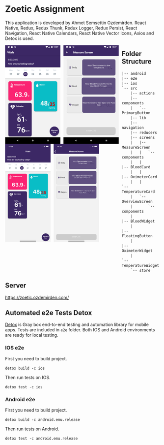 # Zoetic Assignment
This application is developed by Ahmet Semsettin Ozdemirden. React Native, Redux, Redux Thunk, Redux Logger, Redux Persist, React Navigation, React Native Calendars, React Native Vector Icons, Axios and Detox is used.

<img src="screenshots/android1.png" height="320" style="float: left; margin-right: 10px;"/>
<img src="screenshots/android2.png" height="320" style="float: left; margin-right: 10px;"/>
<img src="screenshots/ios1.png" height="320" style="float: left; margin-right: 10px;"/>
<img src="screenshots/ios2.png" height="320" style="float: left; margin-right: 10px;"/>

## Folder Structure
```
|-- android
|-- e2e
|-- ios
`-- src
    |-- actions
    |-- components
    |   `-- PrimaryButton
    |-- lib
    |-- navigation
    |-- reducers
    |-- screens
    |   |-- MeasureScreen
    |   |   `-- components
    |   |       |-- BloodCard
    |   |       |-- OximeterCard
    |   |       `-- TemperatureCard
    |   `-- OverviewScreen
    |       `-- components
    |           |-- BloodWidget
    |           |-- FloatingButton
    |           |-- OximeterWidget
    |           `-- TemperatureWidget
    `-- store
```

## Server
https://zoetic.ozdemirden.com/

## Automated e2e Tests Detox
[Detox](https://github.com/wix/Detox) is Gray box end-to-end testing and automation library for mobile apps. Tests are included in `e2e` folder. Both IOS and Android environments are ready for local testing.

### IOS e2e
First you need to build project.
```
detox build -c ios
```

Then run tests on IOS.
```
detox test -c ios
```

### Android e2e
First you need to build project.
```
detox build -c android.emu.release
```

Then run tests on Android.
```
detox test -c android.emu.release
```
